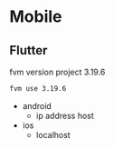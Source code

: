 # Mobile


## Flutter 

fvm version project 3.19.6

```bash
fvm use 3.19.6
```

- android
   - ip address host
- ios
   - localhost
